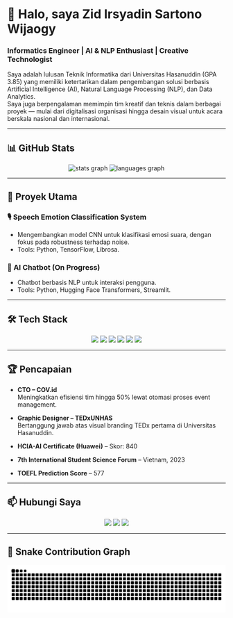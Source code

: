 # 👋 Halo, saya Zid Irsyadin Sartono Wijaogy  
### Informatics Engineer | AI & NLP Enthusiast | Creative Technologist

Saya adalah lulusan Teknik Informatika dari Universitas Hasanuddin (GPA 3.85) yang memiliki ketertarikan dalam pengembangan solusi berbasis Artificial Intelligence (AI), Natural Language Processing (NLP), dan Data Analytics.  
Saya juga berpengalaman memimpin tim kreatif dan teknis dalam berbagai proyek — mulai dari digitalisasi organisasi hingga desain visual untuk acara berskala nasional dan internasional.

---

## 📊 GitHub Stats

<div align="center">
  <img src="https://github-readme-stats.vercel.app/api?username=zidisw&hide_title=false&hide_rank=false&show_icons=true&include_all_commits=true&count_private=true&disable_animations=false&theme=tokyonight&locale=en&hide_border=false&custom_title=My%20Last%20Stat" height="150" alt="stats graph"  />
  <img src="https://github-readme-stats.vercel.app/api/top-langs?username=zidisw&locale=en&hide_title=false&layout=compact&card_width=320&langs_count=5&theme=dracula&hide_border=false" height="150" alt="languages graph"  />
</div>

---

## 🚀 Proyek Utama

### 🎙️ Speech Emotion Classification System  
- Mengembangkan model CNN untuk klasifikasi emosi suara, dengan fokus pada robustness terhadap noise.  
- Tools: Python, TensorFlow, Librosa.

### 🤖 AI Chatbot (On Progress)  
- Chatbot berbasis NLP untuk interaksi pengguna.  
- Tools: Python, Hugging Face Transformers, Streamlit.

---

## 🛠️ Tech Stack

<div align="center">
  <img src="https://img.shields.io/badge/Python-3776AB?style=for-the-badge&logo=python&logoColor=white" />
  <img src="https://img.shields.io/badge/TensorFlow-FF6F00?style=for-the-badge&logo=tensorflow&logoColor=white" />
  <img src="https://img.shields.io/badge/PyTorch-EE4C2C?style=for-the-badge&logo=pytorch&logoColor=white" />
  <img src="https://img.shields.io/badge/JavaScript-F7DF1E?style=for-the-badge&logo=javascript&logoColor=black" />
  <img src="https://img.shields.io/badge/React-20232A?style=for-the-badge&logo=react&logoColor=61DAFB" />
  <img src="https://img.shields.io/badge/Figma-F24E1E?style=for-the-badge&logo=figma&logoColor=white" />
</div>

---

## 🏆 Pencapaian

- **CTO – COV.id**  
  Meningkatkan efisiensi tim hingga 50% lewat otomasi proses event management.

- **Graphic Designer – TEDxUNHAS**  
  Bertanggung jawab atas visual branding TEDx pertama di Universitas Hasanuddin.

- **HCIA-AI Certificate (Huawei)** – Skor: 840  
- **7th International Student Science Forum** – Vietnam, 2023  
- **TOEFL Prediction Score** – 577  

---

## 📫 Hubungi Saya

<div align="center">
  <a href="https://instagram.com/zid_isw"><img src="https://img.shields.io/badge/Instagram-E4405F?style=for-the-badge&logo=instagram&logoColor=white" /></a>
  <a href="mailto:zidirsyadin@gmail.com"><img src="https://img.shields.io/badge/Gmail-D14836?style=for-the-badge&logo=gmail&logoColor=white" /></a>
  <a href="https://www.linkedin.com/in/zidisw/"><img src="https://img.shields.io/badge/LinkedIn-0077B5?style=for-the-badge&logo=linkedin&logoColor=white" /></a>
</div>

---

## 🐍 Snake Contribution Graph

<img src="https://raw.githubusercontent.com/zidisw/zidisw/output/snake.svg" alt="Snake animation" />

